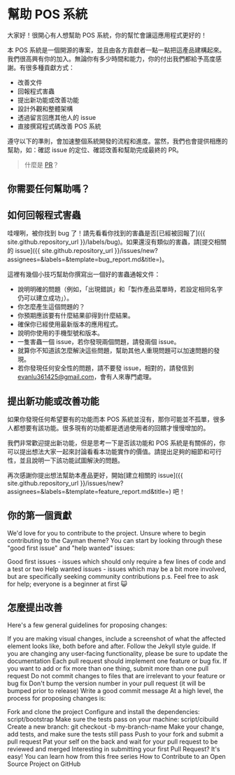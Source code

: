 # 幫助 POS 系統

大家好！很開心有人想幫助 POS 系統，你的幫忙會讓這應用程式更好的！

本 POS 系統是一個開源的專案，並且由各方貢獻者一點一點把這產品建構起來。我們很高興有你的加入。無論你有多少時間和能力，你的付出我們都給予高度感謝。有很多種貢獻方式：

- 改善文件
- 回報程式害蟲
- 提出新功能或改善功能
- 設計外觀和整體架構
- 透過留言回應其他人的 issue
- 直接撰寫程式碼改善 POS 系統

遵守以下的準則，會加速整個系統開發的流程和進度。當然，我們也會提供相應的幫助，如：確認 issue 的定位、確認改善和幫助完成最終的 PR。

> 什麼是 [PR](https://gitbook.tw/chapters/github/pull-request.html)？

## 你需要任何幫助嗎？

## 如何回報程式害蟲

哇哩咧，被你找到 bug 了！請先看看你找到的害蟲是否[已經被回報了]({{ site.github.repository_url }}/labels/bug)。如果還沒有類似的害蟲，請[提交相關的 issue]({{ site.github.repository_url }}/issues/new?assignees=&labels=&template=bug_report.md&title=)。

這裡有幾個小技巧幫助你撰寫出一個好的害蟲通報文件：

- 說明明確的問題（例如，「出現錯誤」和「製作產品菜單時，若設定相同名字仍可以建立成功」）。
- 你怎麼產生這個問題的？
- 你預期應該要有什麼結果卻得到什麼結果。
- 確保你已經使用最新版本的應用程式。
- 說明你使用的手機型號和版本。
- 一隻害蟲一個 issue，若你發現兩個問題，請發兩個 issue。
- 就算你不知道該怎麼解決這些問題，幫助其他人重現問題可以加速問題的發現。
- 若你發現任何安全性的問題，請不要發 issue，相對的，請發信到 evanlu361425@gmail.com，會有人來專門處理。

## 提出新功能或改善功能

如果你發現任何希望要有的功能而本 POS 系統並沒有，那你可能並不孤單，很多人都想要有該功能。很多現有的功能都是透過使用者的回饋才慢慢增加的。

我們非常歡迎提出新功能，但是思考一下是否該功能和 POS 系統是有關係的，你可以提出想法大家一起來討論看看本功能實作的價值。請提出足夠的細節和可行性，並且說明一下該功能試圖解決的問題。

再次感謝你提出想法幫助本產品更好，開始[建立相關的 issue]({{ site.github.repository_url }}/issues/new?assignees=&labels=&template=feature_report.md&title=) 吧！

## 你的第一個貢獻

We'd love for you to contribute to the project. Unsure where to begin contributing to the Cayman theme? You can start by looking through these "good first issue" and "help wanted" issues:

Good first issues - issues which should only require a few lines of code and a test or two
Help wanted issues - issues which may be a bit more involved, but are specifically seeking community contributions
p.s. Feel free to ask for help; everyone is a beginner at first 😺

## 怎麼提出改善

Here's a few general guidelines for proposing changes:

If you are making visual changes, include a screenshot of what the affected element looks like, both before and after.
Follow the Jekyll style guide.
If you are changing any user-facing functionality, please be sure to update the documentation
Each pull request should implement one feature or bug fix. If you want to add or fix more than one thing, submit more than one pull request
Do not commit changes to files that are irrelevant to your feature or bug fix
Don't bump the version number in your pull request (it will be bumped prior to release)
Write a good commit message
At a high level, the process for proposing changes is:

Fork and clone the project
Configure and install the dependencies: script/bootstrap
Make sure the tests pass on your machine: script/cibuild
Create a new branch: git checkout -b my-branch-name
Make your change, add tests, and make sure the tests still pass
Push to your fork and submit a pull request
Pat your self on the back and wait for your pull request to be reviewed and merged
Interesting in submitting your first Pull Request? It's easy! You can learn how from this free series How to Contribute to an Open Source Project on GitHub
